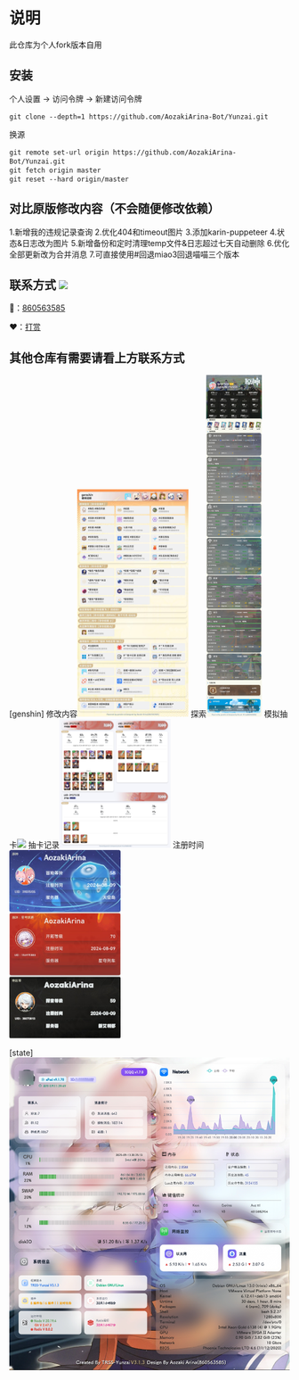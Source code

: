 # 说明

此仓库为个人fork版本自用

## 安装

个人设置 -> 访问令牌 -> 新建访问令牌
```
git clone --depth=1 https://github.com/AozakiArina-Bot/Yunzai.git
```

换源
```
git remote set-url origin https://github.com/AozakiArina-Bot/Yunzai.git
git fetch origin master
git reset --hard origin/master
```

## 对比原版修改内容（不会随便修改依赖）
1.新增我的违规记录查询
2.优化404和timeout图片
3.添加karin-puppeteer
4.状态&日志改为图片
5.新增备份和定时清理temp文件&日志超过七天自动删除
6.优化全部更新改为合并消息
7.可直接使用#回退miao3回退喵喵三个版本

## 联系方式 <img src="https://media.giphy.com/media/VgCDAzcKvsR6OM0uWg/giphy.gif" width="20">

🐧：[860563585](https://res.abeim.cn/api/qq/?qq=860563585)

❤️：[打赏](./qrcode.png)

## 其他仓库有需要请看上方联系方式
[genshin]
修改内容<img src="./resources/img/genshin.jpg" width="200">
探索<img src="./resources/img/explore.jpeg" width="100">
模拟抽卡<img src="./resources/img/gacha.jpg" width="200">
抽卡记录<img src="./resources/img/gachaLog.jpeg" width="200">
注册时间<img src="./resources/img/gametime.jpg" width="200">

[state]
<img src="./resources/img/state.png" width="2000">
